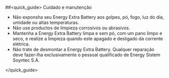 ##<quick_guide> Cuidado e manutenção

* Não exponsha seu Energy Extra Battery aos golpes, pó, fogo, luz do dia, umidade ou altas temperaturas.
* Não use productos de limpieza corrosivos ou abrasivos.
* Mantenha a Energy Extra Battery limpa e sem pó, com um pano limpo e seco, e realize a limpieza quando este apagado e desligado da corrente elétrica.
* Não trate de desmontar a Energy Extra Battery. Qualquer reparação deve fazer-lha exclusivamente o pessoal qualificado de Energy Sistem Soyntec S.A.

</quick_guide>
